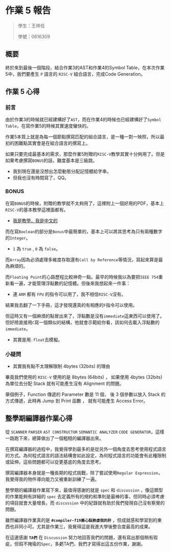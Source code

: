 # 作業 5 報告

> 學生：王祥任
>
> 學號：0616309

## 概要

終於來到最後一個階段，結合作業3的AST和作業4的Symbol Table，在本次作業5中，我們要產生 `P` 語言的 `RISC-V` 組合語言，完成Code Generation。

## 作業 5 心得

### 前言

由於作業3的時候就已經建構好了`AST`，而在作業4的時候也已經建構好了`Symbol Table`，在寫作業5的時候其實速度蠻快的。

作業5本質上就是為每一個節點撰寫匹配的組合語言，是一種一對一映照，所以最初的困難點其實會是在組合語言的撰寫上。

如果只要完成最基本的需求，那麼作業5附贈的`RISC-V`教學其實十分夠用了。但是如果考慮撰寫`BONUS`的話，難度基本是三級跳。

* 我到現在還是沒想出怎麼動態分配記憶體給字串。
* 但我也沒有時間寫了，QQ。

### BONUS

在寫`BONUS`的時候，附贈的教學就不太夠用了，這裡附上一個好用的PDF，基本上`RISC-V`的基本教學這裡面都有。

* [我是教學，我是中文的](http://crva.io/documents/RISC-V-Reader-Chinese-v2p1.pdf)

而在寫`Boolean`的部分是`Bonus`中最簡單的，基本上可以將其思考為只有兩種數字的`Integer`。

* `1` 為 `true` , `0` 為 `false`。

而`Array`因為必須處理多維度存取還有`Call by Reference`等情況，寫起來算是最為麻煩的。

而`Floating Point`的心路歷程比較神奇一點。最早的時候我以為要把`IEEE 754`重新看一遍，才能管理浮點數的記憶體。但後來我想起來一件事：

* 連 `ARM` 都有 `FPU` 的指令可以用了，我不相信`RISC-V`沒有。

結果我去翻了一下手冊，這才發現還真的有相應的`F`指令可以使用。

但這時又有一個麻煩的點冒出來了，浮點數是沒有`immediate`這東西可以使用了。但好險直接用`C`寫一個類似的結構，他就會示範給你看，該如何去載入浮點數的`immediate`。

* 其實是用`.float`去模擬。

### 小疑問

* 其實我有點不太理解限制 4bytes (32bits) 的理由

畢竟我們使用的 `RISC-V` 使用的是 8bytes (64bits) ， 如果使用 4bytes (32bits) 為單位去分配 Stack 就有可能產生沒有 Alignment 的問題。

舉個例子，Function 傳遞的 Parameter 數是 11 個， 後 3 個參數以放入 Stack 的方式傳遞，此時再 Jump 到 Print 函數 ， 就有可能產生 Access Error。

## 整學期編譯器作業心得

從 `SCANNER` `PARSER` `AST CONSTRUCTOR` `SEMANTIC ANALYZER` `CODE GENERATOR`，這樣一路跑下來，總算做出了一個粗糙的編譯器出來。

在撰寫編譯器的過程中，我覺得學到最多的是從另外一個角度去思考使用程式語言的方式。為何程式語言的語法結構會如此設定，為何程式語言的功能會有此種限制或延伸。這些問題都可以從更基底的角度去思考。

撰寫編譯器本身就是一種長期的程式挑戰，除了嘗試使用`Regular Expression`，我覺得我的物件導向能力又被重新訓練了一遍。

整學期的編譯器作業寫下來，最值得感謝的就是 `spec` 和 `discussion` ，像這類型的作業能夠有詳細的 `spec` 去定義所有的規約和準則是最棒的事，但同時必須考慮的項目就會大量增長，而 `discussion` 中的紀錄就有助於我們發現自己沒有察覺的問題。

雖然編譯器作業真的是 **`#compiler-f19撕心裂肺虐我的肝`** ，但成就感和學習到的東西也非同小可。尤其是作業三，我覺得這是我進大學後整合度最高的成果。

在這邊感謝 **`TA們`** 在 `Discussion` 努力地回答我們的問題，還有寫出那個稍有瑕疵，但瑕不掩瑜的`Spec`，多虧TA們，我們才寫得出這五份作業，謝謝。
